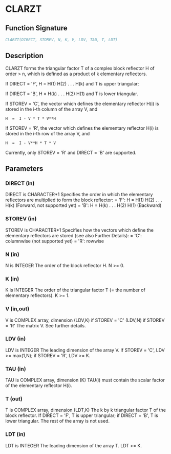 # CLARZT

## Function Signature

```fortran
CLARZT(DIRECT, STOREV, N, K, V, LDV, TAU, T, LDT)
```

## Description


 CLARZT forms the triangular factor T of a complex block reflector
 H of order > n, which is defined as a product of k elementary
 reflectors.

 If DIRECT = 'F', H = H(1) H(2) . . . H(k) and T is upper triangular;

 If DIRECT = 'B', H = H(k) . . . H(2) H(1) and T is lower triangular.

 If STOREV = 'C', the vector which defines the elementary reflector
 H(i) is stored in the i-th column of the array V, and

    H  =  I - V * T * V**H

 If STOREV = 'R', the vector which defines the elementary reflector
 H(i) is stored in the i-th row of the array V, and

    H  =  I - V**H * T * V

 Currently, only STOREV = 'R' and DIRECT = 'B' are supported.

## Parameters

### DIRECT (in)

DIRECT is CHARACTER*1 Specifies the order in which the elementary reflectors are multiplied to form the block reflector: = 'F': H = H(1) H(2) . . . H(k) (Forward, not supported yet) = 'B': H = H(k) . . . H(2) H(1) (Backward)

### STOREV (in)

STOREV is CHARACTER*1 Specifies how the vectors which define the elementary reflectors are stored (see also Further Details): = 'C': columnwise (not supported yet) = 'R': rowwise

### N (in)

N is INTEGER The order of the block reflector H. N >= 0.

### K (in)

K is INTEGER The order of the triangular factor T (= the number of elementary reflectors). K >= 1.

### V (in,out)

V is COMPLEX array, dimension (LDV,K) if STOREV = 'C' (LDV,N) if STOREV = 'R' The matrix V. See further details.

### LDV (in)

LDV is INTEGER The leading dimension of the array V. If STOREV = 'C', LDV >= max(1,N); if STOREV = 'R', LDV >= K.

### TAU (in)

TAU is COMPLEX array, dimension (K) TAU(i) must contain the scalar factor of the elementary reflector H(i).

### T (out)

T is COMPLEX array, dimension (LDT,K) The k by k triangular factor T of the block reflector. If DIRECT = 'F', T is upper triangular; if DIRECT = 'B', T is lower triangular. The rest of the array is not used.

### LDT (in)

LDT is INTEGER The leading dimension of the array T. LDT >= K.

